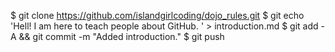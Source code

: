 
$ git clone https://github.com/islandgirlcoding/dojo_rules.git
$ git echo 'Hell! I am here to teach people about GitHub. ' > introduction.md
$ git add -A && git commit -m "Added introduction."
$ git push
